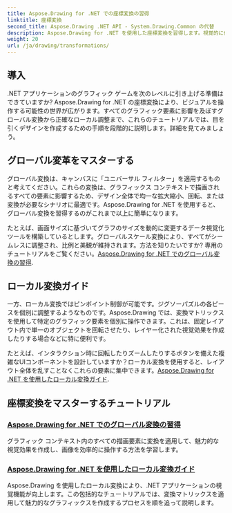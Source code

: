 ```yaml
---
title: Aspose.Drawing for .NET での座標変換の習得
linktitle: 座標変換
second_title: Aspose.Drawing .NET API - System.Drawing.Common の代替
description: Aspose.Drawing for .NET を使用した座標変換を習得します。視覚的に優れたグローバル変換とローカル変換を実装する方法を学びます。
weight: 20
url: /ja/drawing/transformations/
---
```

## 導入

.NET アプリケーションのグラフィック ゲームを次のレベルに引き上げる準備はできていますか? Aspose.Drawing for .NET の座標変換により、ビジュアルを操作する可能性の世界が広がります。すべてのグラフィック要素に影響を及ぼすグローバル変換から正確なローカル調整まで、これらのチュートリアルでは、目を引くデザインを作成するための手順を段階的に説明します。詳細を見てみましょう。

## グローバル変革をマスターする

グローバル変換は、キャンバスに「ユニバーサル フィルター」を適用するものと考えてください。これらの変換は、グラフィックス コンテキストで描画されるすべての要素に影響するため、デザイン全体で均一な拡大縮小、回転、または変換が必要なシナリオに最適です。Aspose.Drawing for .NET を使用すると、グローバル変換を習得するのがこれまで以上に簡単になります。

たとえば、画面サイズに基づいてグラフのサイズを動的に変更するデータ視覚化ツールを構築しているとします。グローバルスケール変換により、すべてがシームレスに調整され、比例と美観が維持されます。方法を知りたいですか? 専用のチュートリアルをご覧ください。[Aspose.Drawing for .NET でのグローバル変換の習得](./mastering-global-transformations/).

## ローカル変換ガイド

一方、ローカル変換ではピンポイント制御が可能です。ジグソーパズルの各ピースを個別に調整するようなものです。Aspose.Drawing では、変換マトリックスを使用して特定のグラフィック要素を個別に操作できます。これは、固定レイアウト内で単一のオブジェクトを回転させたり、レイヤー化された視覚効果を作成したりする場合などに特に便利です。

たとえば、インタラクション時に回転したりズームしたりするボタンを備えた複雑なUIコンポーネントを設計していますか？ローカル変換を使用すると、レイアウト全体を乱すことなくこれらの要素に集中できます。[Aspose.Drawing for .NET を使用したローカル変換ガイド](./guide-to-local-transformation/).

## 座標変換をマスターするチュートリアル
### [Aspose.Drawing for .NET でのグローバル変換の習得](./mastering-global-transformations/)
グラフィック コンテキスト内のすべての描画要素に変換を適用して、魅力的な視覚効果を作成し、画像を効率的に操作する方法を学習します。
### [Aspose.Drawing for .NET を使用したローカル変換ガイド](./guide-to-local-transformation/)
Aspose.Drawing を使用したローカル変換により、.NET アプリケーションの視覚機能が向上します。この包括的なチュートリアルでは、変換マトリックスを適用して魅力的なグラフィックスを作成するプロセスを順を追って説明します。